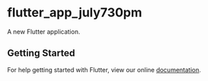 # flutter_app_july730pm

A new Flutter application.

## Getting Started

For help getting started with Flutter, view our online
[documentation](https://flutter.io/).
